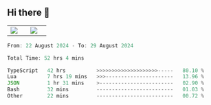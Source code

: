 ## Hi there 👋

<p align="center">
  <table align="center">
  <tr border="none">
  <td width="35%" align="center">
    <img  align="center"  src="http://github-profile-summary-cards.vercel.app/api/cards/stats?username=ricepunk&theme=github_dark" />
  </td>
    
  <td width="65%" align="center">
    <img  align="center"  src="http://github-profile-summary-cards.vercel.app/api/cards/profile-details?username=ricepunk&theme=github_dark" />
  </td>
  </tr>
  </table>
</p>

<!--START_SECTION:waka-->

```typescript
From: 22 August 2024 - To: 29 August 2024

Total Time: 52 hrs 4 mins

TypeScript   42 hrs          >>>>>>>>>>>>>>>>>>>>-----   80.10 %
Lua          7 hrs 19 mins   >>>----------------------   13.96 %
JSON         1 hr 31 mins    >------------------------   02.90 %
Bash         32 mins         -------------------------   01.03 %
Other        22 mins         -------------------------   00.72 %
```

<!--END_SECTION:waka-->
